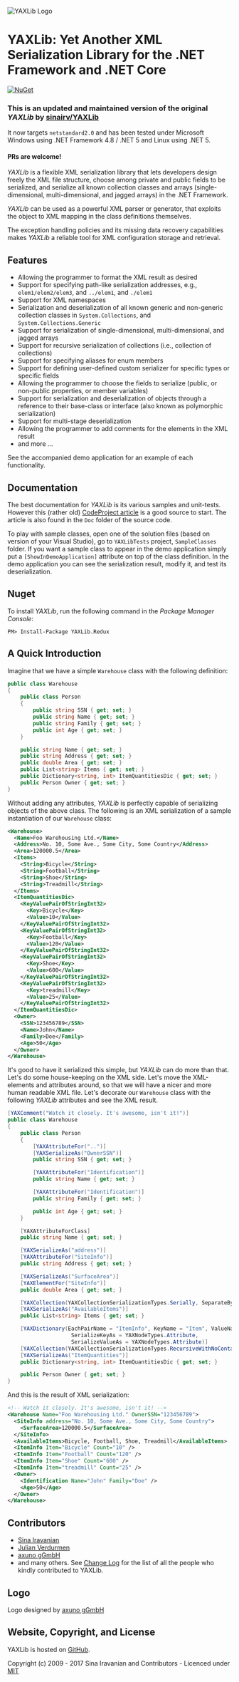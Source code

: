![YAXLib Logo](Logo/YAXLib_256x256.png)
# YAXLib: Yet Another XML Serialization Library for the .NET Framework and .NET Core

[![NuGet](https://img.shields.io/nuget/v/YAXLib.Redux)](https://www.nuget.org/packages/YAXLib.Redux/)

### This is an updated and maintained version of the original *YAXLib* by [sinairv/YAXLib](https://github.com/sinairv/YAXLib)
It now targets `netstandard2.0` and has been tested under Microsoft Windows using .NET Framework 4.8 / .NET 5 and Linux using .NET 5.

#### PRs are welcome!

*YAXLib* is a flexible XML serialization library that lets developers design freely the XML file structure, choose among private and public fields to be serialized, and serialize all known collection classes and arrays (single-dimensional, multi-dimensional, and jagged arrays) in the .NET Framework.

*YAXLib* can be used as a powerful XML parser or generator, that exploits the object to XML mapping in the class definitions themselves.

The exception handling policies and its missing data recovery capabilities makes *YAXLib* a reliable tool for XML configuration storage and retrieval.

## Features

* Allowing the programmer to format the XML result as desired
* Support for specifying path-like serialization addresses, e.g., `elem1/elem2/elem3`, and `../elem1`, and `./elem1`
* Support for XML namespaces
* Serialization and deserialization of all known generic and non-generic collection classes in `System.Collections`, and `System.Collections.Generic`
* Support for serialization of single-dimensional, multi-dimensional, and jagged arrays
* Support for recursive serialization of collections (i.e., collection of collections)
* Support for specifying aliases for enum members
* Support for defining user-defined custom serializer for specific types or specific fields
* Allowing the programmer to choose the fields to serialize (public, or non-public properties, or member variables)
* Support for serialization and deserialization of objects through a reference to their base-class or interface (also known as polymorphic serialization)
* Support for multi-stage deserialization
* Allowing the programmer to add comments for the elements in the XML result
* and more ...

See the accompanied demo application for an example of each functionality.

## Documentation

The best documentation for *YAXLib* is its various samples and unit-tests. However this (rather old) [CodeProject article](http://www.codeproject.com/Articles/34045/Yet-Another-XML-Serialization-Library-for-the-NET) is a good source to start. The article is also found in the `Doc` folder of the source code.

To play with sample classes, open one of the solution files (based on version of your Visual Studio), go to `YAXLibTests` project, `SampleClasses` folder. If you want a sample class to appear in the demo application simply put a `[ShowInDemoApplication]` attribute on top of the class definition. In the demo application you can see the serialization result, modify it, and test its deserialization.

## Nuget

To install *YAXLib*, run the following command in the *Package Manager Console*:

    PM> Install-Package YAXLib.Redux

## A Quick Introduction

Imagine that we have a simple `Warehouse` class with the following definition:

```csharp
public class Warehouse
{
    public class Person
    {
        public string SSN { get; set; }
        public string Name { get; set; }
        public string Family { get; set; }
        public int Age { get; set; }
    }

    public string Name { get; set; }
    public string Address { get; set; }
    public double Area { get; set; }
    public List<string> Items { get; set; }
    public Dictionary<string, int> ItemQuantitiesDic { get; set; }
    public Person Owner { get; set; }
}
```

Without adding any attributes, *YAXLib* is perfectly capable of serializing objects of the above class. The following is an XML serialization of a sample instantiation of our `Warehouse` class:

```xml
<Warehouse>
  <Name>Foo Warehousing Ltd.</Name>
  <Address>No. 10, Some Ave., Some City, Some Country</Address>
  <Area>120000.5</Area>
  <Items>
    <String>Bicycle</String>
    <String>Football</String>
    <String>Shoe</String>
    <String>Treadmill</String>
  </Items>
  <ItemQuantitiesDic>
    <KeyValuePairOfStringInt32>
      <Key>Bicycle</Key>
      <Value>10</Value>
    </KeyValuePairOfStringInt32>
    <KeyValuePairOfStringInt32>
      <Key>Football</Key>
      <Value>120</Value>
    </KeyValuePairOfStringInt32>
    <KeyValuePairOfStringInt32>
      <Key>Shoe</Key>
      <Value>600</Value>
    </KeyValuePairOfStringInt32>
    <KeyValuePairOfStringInt32>
      <Key>treadmill</Key>
      <Value>25</Value>
    </KeyValuePairOfStringInt32>
  </ItemQuantitiesDic>
  <Owner>
    <SSN>123456789</SSN>
    <Name>John</Name>
    <Family>Doe</Family>
    <Age>50</Age>
  </Owner>
</Warehouse>
```

It's good to have it serialized this simple, but *YAXLib* can do more than that. Let's do some house-keeping on the XML side. Let's move the XML-elements and attributes around, so that we will have a nicer and more human readable XML file. Let's decorate our `Warehouse` class with the following *YAXLib* attributes and see the XML result.

```csharp
[YAXComment("Watch it closely. It's awesome, isn't it!")]
public class Warehouse
{
    public class Person
    {
        [YAXAttributeFor("..")]
        [YAXSerializeAs("OwnerSSN")]
        public string SSN { get; set; }

        [YAXAttributeFor("Identification")]
        public string Name { get; set; }

        [YAXAttributeFor("Identification")]
        public string Family { get; set; }

        public int Age { get; set; }
    }

    [YAXAttributeForClass]
    public string Name { get; set; }

    [YAXSerializeAs("address")]
    [YAXAttributeFor("SiteInfo")]
    public string Address { get; set; }

    [YAXSerializeAs("SurfaceArea")]
    [YAXElementFor("SiteInfo")]
    public double Area { get; set; }

    [YAXCollection(YAXCollectionSerializationTypes.Serially, SeparateBy = ", ")]
    [YAXSerializeAs("AvailableItems")]
    public List<string> Items { get; set; }

    [YAXDictionary(EachPairName = "ItemInfo", KeyName = "Item", ValueName = "Count",
                    SerializeKeyAs = YAXNodeTypes.Attribute,
                    SerializeValueAs = YAXNodeTypes.Attribute)]
    [YAXCollection(YAXCollectionSerializationTypes.RecursiveWithNoContainingElement)]
    [YAXSerializeAs("ItemQuantities")]
    public Dictionary<string, int> ItemQuantitiesDic { get; set; }

    public Person Owner { get; set; }
}
```

And this is the result of XML serialization:

```xml
<!-- Watch it closely. It's awesome, isn't it! -->
<Warehouse Name="Foo Warehousing Ltd." OwnerSSN="123456789">
  <SiteInfo address="No. 10, Some Ave., Some City, Some Country">
    <SurfaceArea>120000.5</SurfaceArea>
  </SiteInfo>
  <AvailableItems>Bicycle, Football, Shoe, Treadmill</AvailableItems>
  <ItemInfo Item="Bicycle" Count="10" />
  <ItemInfo Item="Football" Count="120" />
  <ItemInfo Item="Shoe" Count="600" />
  <ItemInfo Item="treadmill" Count="25" />
  <Owner>
    <Identification Name="John" Family="Doe" />
    <Age>50</Age>
  </Owner>
</Warehouse>
```

## Contributors

* [Sina Iravanian](https://github.com/sinairv)
* [Julian Verdurmen](https://github.com/304NotModified)
* [axuno gGmbH](https://github.com/axunonb)
* and many others. See [Change Log](https://github.com/sinairv/YAXLib/blob/master/ChangeLog.md) for the list of all the people who kindly contributed to YAXLib.

## Logo

Logo designed by [axuno gGmbH](https://github.com/axuno)

## Website, Copyright, and License

YAXLib is hosted on [GitHub](https://github.com/MhpSoftware/YAXLib.Redux).

Copyright (c) 2009 - 2017 Sina Iravanian and Contributors - Licenced under [MIT](LICENSE.txt) 

